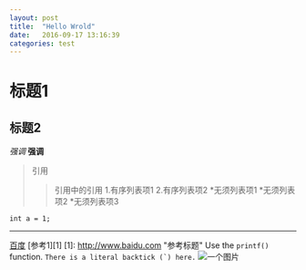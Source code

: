 ```yaml
---
layout: post
title:  "Hello Wrold"
date:   2016-09-17 13:16:39
categories: test
---
```


# 标题1
## 标题2


*强调*
**强调**
>引用
>>引用中的引用
1.有序列表项1
2.有序列表项2
*无须列表项1
*无须列表项2
*无须列表项3

    int a = 1;
- - - - - -
[百度](http://www.baidu.com "BaiDu")
[参考1][1]
[1]: http://www.baidu.com "参考标题"
Use the `printf()` function.
``There is a literal backtick (`) here.``
![一个图片](https://ss0.bdstatic.com/5aV1bjqh_Q23odCf/static/superman/img/logo_top_ca79a146.png "百度logo")
